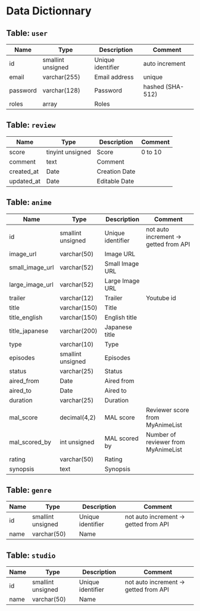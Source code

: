 # Data Dictionnary

## Table: `user`
| Name     | Type              | Description       | Comment          |
| -------- | ----------------- | ----------------- | ---------------- |
| id       | smallint unsigned | Unique identifier | auto increment   |
| email    | varchar(255)      | Email address     | unique           |
| password | varchar(128)      | Password          | hashed (SHA-512) |
| roles    | array             | Roles             |                  |

## Table: `review`
| Name     | Type             | Description   | Comment |
| -------  | ---------------- | ------------- | ------- |
| score    | tinyint unsigned | Score         | 0 to 10 |
| comment  | text             | Comment       |         |
| created_at | Date             | Creation Date |         |
| updated_at | Date             | Editable Date |         |

## Table: `anime`

| Name            | Type              | Description       | Comment                               |
| --------------- | ----------------- | ----------------- | ------------------------------------- |
| id              | smallint unsigned | Unique identifier | not auto increment -> getted from API |
| image_url       | varchar(50)       | Image URL         |                                       |
| small_image_url | varchar(52)       | Small Image URL   |                                       |
| large_image_url | varchar(52)       | Large Image URL   |                                       |
| trailer         | varchar(12)       | Trailer           | Youtube id                            |
| title           | varchar(150)      | Title             |                                       |
| title_english   | varchar(150)      | English title     |                                       |
| title_japanese  | varchar(200)      | Japanese title    |                                       |
| type            | varchar(10)       | Type              |                                       |
| episodes        | smallint unsigned | Episodes          |                                       |
| status          | varchar(25)       | Status            |                                       |
| aired_from      | Date              | Aired from        |                                       |
| aired_to        | Date              | Aired to          |                                       |
| duration        | varchar(25)       | Duration          |                                       |
| mal_score       | decimal(4,2)      | MAL score         | Reviewer score from MyAnimeList       |
| mal_scored_by   | int unsigned      | MAL scored by     | Number of reviewer from MyAnimeList   |
| rating          | varchar(50)       | Rating            |                                       |
| synopsis        | text              | Synopsis          |                                       |

## Table: `genre`

| Name | Type              | Description       | Comment                               |
| ---- | ----------------- | ----------------- | ------------------------------------- |
| id   | smallint unsigned | Unique identifier | not auto increment -> getted from API |
| name | varchar(50)       | Name              |                                       |

## Table: `studio`

| Name | Type              | Description       | Comment                               |
| ---- | ----------------- | ----------------- | ------------------------------------- |
| id   | smallint unsigned | Unique identifier | not auto increment -> getted from API |
| name | varchar(50)       | Name              |                                       |
